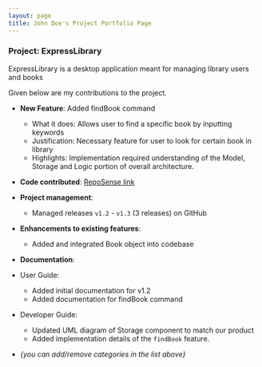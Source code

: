 ```yaml
---
layout: page
title: John Doe's Project Portfolio Page
---
```


### Project: ExpressLibrary

ExpressLibrary is a desktop application meant for managing library users and books

Given below are my contributions to the project.

* **New Feature**: Added findBook command 
  * What it does: Allows user to find a specific book by inputting keywords
  * Justification: Necessary feature for user to look for certain book in library
  * Highlights: Implementation required understanding of the Model, Storage and Logic portion of overall architecture.

* **Code contributed**: [RepoSense link]()

* **Project management**:
    * Managed releases `v1.2` - `v1.3` (3 releases) on GitHub

* **Enhancements to existing features**:
    * Added and integrated Book object into codebase

* **Documentation**:
* User Guide:
  * Added initial documentation for v1.2
  * Added documentation for findBook command
* Developer Guide:
     * Updated UML diagram of Storage component to match our product 
     * Added implementation details of the `findBook` feature.
<!--
(* **Community**:)
    * PRs reviewed (with non-trivial review comments): [\#](), [\#32](), [\#19](), [\#42]()
    * Contributed to forum discussions (examples: [1](), [2](), [3](), [4]())
    * Reported bugs and suggestions for other teams in the class (examples: [1](), [2](), [3]())
-->    

* _{you can add/remove categories in the list above}_
